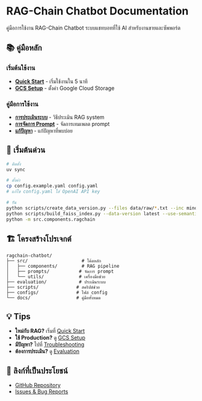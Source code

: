 # RAG-Chain Chatbot Documentation

คู่มือการใช้งาน RAG-Chain Chatbot ระบบแชทบอทที่ใช้ AI สำหรับงานขายและซัพพอร์ต

## 📚 คู่มือหลัก

### เริ่มต้นใช้งาน
- **[Quick Start](quickstart.md)** - เริ่มใช้งานใน 5 นาที
- **[GCS Setup](gcs_setup.md)** - ตั้งค่า Google Cloud Storage

### คู่มือการใช้งาน
- **[การประเมินระบบ](evaluation.md)** - วิธีประเมิน RAG system
- **[การจัดการ Prompt](prompts.md)** - จัดการเทมเพลต prompt
- **[แก้ปัญหา](troubleshooting.md)** - แก้ปัญหาที่พบบ่อย

## 🚀 เริ่มต้นด่วน

```bash
# ติดตั้ง
uv sync

# ตั้งค่า
cp config.example.yaml config.yaml
# แก้ไข config.yaml ใส่ OpenAI API key

# รัน
python scripts/create_data_version.py --files data/raw/*.txt --inc minor
python scripts/build_faiss_index.py --data-version latest --use-semantic-chunking
python -m src.components.ragchain
```

## 🏗️ โครงสร้างโปรเจกต์

```
ragchain-chatbot/
├── src/                    # โค้ดหลัก
│   ├── components/         # RAG pipeline
│   ├── prompts/           # จัดการ prompt
│   └── utils/             # เครื่องมือช่วย
├── evaluation/            # ประเมินระบบ
├── scripts/              # สคริปต์ช่วย
├── configs/              # ไฟล์ config
└── docs/                 # คู่มือทั้งหมด
```

## 💡 Tips

- **ใหม่กับ RAG?** เริ่มที่ [Quick Start](quickstart.md)
- **ใช้ Production?** ดู [GCS Setup](gcs_setup.md)
- **มีปัญหา?** ไปที่ [Troubleshooting](troubleshooting.md)
- **ต้องการประเมิน?** ดู [Evaluation](evaluation.md)

## 🔗 ลิงก์ที่เป็นประโยชน์

- [GitHub Repository](https://github.com/your-org/ragchain-chatbot)
- [Issues & Bug Reports](https://github.com/your-org/ragchain-chatbot/issues) 